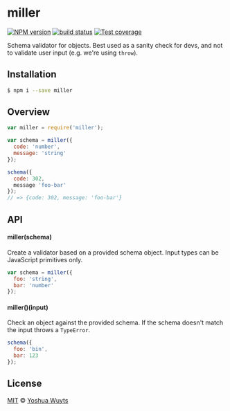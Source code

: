# miller
[![NPM version][npm-image]][npm-url]
[![build status][travis-image]][travis-url]
[![Test coverage][coveralls-image]][coveralls-url]

Schema validator for objects. Best used as a sanity check for devs, and not to
validate user input (e.g. we're using `throw`).

## Installation
```bash
$ npm i --save miller
```
## Overview
```js
var miller = require('miller');

var schema = miller({
  code: 'number',
  message: 'string'
});

schema({
  code: 302,
  message 'foo-bar'
});
// => {code: 302, message: 'foo-bar'}
```

## API
#### miller(schema)
Create a validator based on a provided schema object. Input types can be
JavaScript primitives only.
```js
var schema = miller({
  foo: 'string',
  bar: 'number'
});
```

#### miller()(input)
Check an object against the provided schema. If the schema doesn't match the
input throws a `TypeError`.
```js
schema({
  foo: 'bin',
  bar: 123
});
```

## License
[MIT](https://tldrlegal.com/license/mit-license) ©
[Yoshua Wuyts](yoshuawuyts.com)

[npm-image]: https://img.shields.io/npm/v/miller.svg?style=flat-square
[npm-url]: https://npmjs.org/package/miller
[travis-image]: https://img.shields.io/travis/yoshuawuyts/miller.svg?style=flat-square
[travis-url]: https://travis-ci.org/yoshuawuyts/miller
[coveralls-image]: https://img.shields.io/coveralls/yoshuawuyts/miller.svg?style=flat-square
[coveralls-url]: https://coveralls.io/r/yoshuawuyts/miller?branch=master
